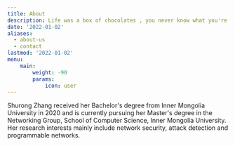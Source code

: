 ```yaml
---
title: About
description: Life was a box of chocolates , you never know what you're gonna get.
date: '2022-01-02'
aliases:
  - about-us
  - contact
lastmod: '2022-01-02'
menu:
    main: 
        weight: -90
        params:
            icon: user
---
```


Shurong Zhang received her Bachelor's degree from Inner Mongolia University in 2020 and is currently pursuing her Master's degree in the Networking Group, School of Computer Science, Inner Mongolia University. Her research interests mainly include network security, attack detection and programmable networks.


